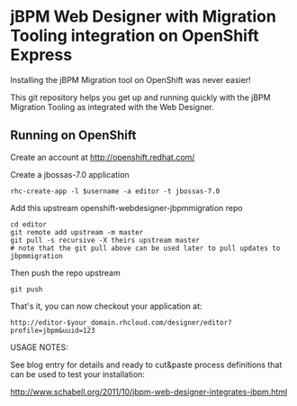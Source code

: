 jBPM Web Designer with Migration Tooling integration on OpenShift Express
=========================================================================
Installing the jBPM Migration tool on OpenShift was never easier!

This git repository helps you get up and running quickly with the jBPM
Migration Tooling as integrated with the Web Designer.


Running on OpenShift
----------------------

Create an account at http://openshift.redhat.com/

Create a jbossas-7.0 application

    rhc-create-app -l $username -a editor -t jbossas-7.0

Add this upstream openshift-webdesigner-jbpmmigration repo

    cd editor
    git remote add upstream -m master 
    git pull -s recursive -X theirs upstream master
    # note that the git pull above can be used later to pull updates to jbpmmigration
    
Then push the repo upstream

    git push

That's it, you can now checkout your application at:

    http://editor-$your_domain.rhcloud.com/designer/editor?profile=jbpm&uuid=123

USAGE NOTES:

See blog entry for details and ready to cut&paste process definitions that can be
used to test your installation: 

http://www.schabell.org/2011/10/jbpm-web-designer-integrates-jbpm.html

